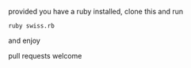 provided you have a ruby installed, clone this and run

```
ruby swiss.rb
```

and enjoy

pull requests welcome
